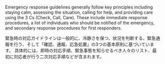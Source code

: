 
Emergency response guidelines generally follow key principles including staying calm, assessing the situation, calling for help, and providing care using the 3 Cs (Check, Call, Care).
These include immediate response procedures, a list of individuals who should be notified of the emergency, and secondary response procedures for first responders.

緊急時の対応ガイドラインは一般的に、冷静さを保つ、状況を判断する、緊急通報を行う、そして「確認、通報、応急処置」の3つの基本原則に基づいています。
具体的には、即時の対応手順、緊急事態を知らせるべき人々のリスト、最初に対応者が行う二次対応手順などが含まれます。
